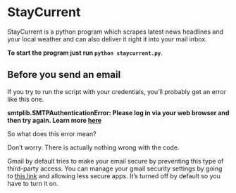 # StayCurrent
StayCurrent is a python program which scrapes latest news headlines and your local weather and can also deliver it right it into your mail inbox.

**To start the program just run `python staycurrent.py`**.

## Before you send an email

If you try to run the script with your credentials, you’ll probably get an error like this one.

**smtplib.SMTPAuthenticationError: Please log in via your web browser and then try again. Learn more [here](https://support.google.com/mail/answer/78754)**

So what does this error mean?

Don’t worry. There is actually nothing wrong with the code.

Gmail by default tries to make your email secure by preventing this type of third-party access. You can manage your gmail security settings by going to [this link](https://myaccount.google.com/lesssecureapps) and allowing less secure apps. It’s turned off by default so you have to turn it on.
